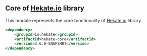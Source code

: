 ## Core of [Hekate.io](https://github.com/hekate-io/hekate) library

This module represents the core functionality of [Hekate.io](https://github.com/hekate-io/hekate) library.

 ```xml
 <dependency>
     <groupId>io.hekate</groupId>
     <artifactId>hekate-core</artifactId>
     <version>3.6.0-SNAPSHOT</version>
 </dependency>
 ```

